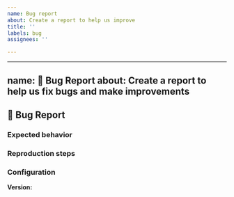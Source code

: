 ```yaml
---
name: Bug report
about: Create a report to help us improve
title: ''
labels: bug
assignees: ''

---
```


---

name: 🐛 Bug Report
about: Create a report to help us fix bugs and make improvements
---

## 🐛 Bug Report

<!--- Summary description of the bug --->

### Expected behavior

### Reproduction steps

### Configuration

**Version:**
